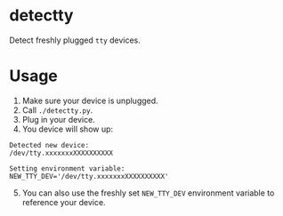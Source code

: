 # detectty
Detect freshly plugged `tty` devices.

# Usage
1. Make sure your device is unplugged.
2. Call `./detectty.py`.
3. Plug in your device.
4. You device will show up:
```
Detected new device:
/dev/tty.xxxxxxxXXXXXXXXXX

Setting environment variable:
NEW_TTY_DEV='/dev/tty.xxxxxxxXXXXXXXXXX'
```
5. You can also use the freshly set `NEW_TTY_DEV` environment variable to reference your device.
